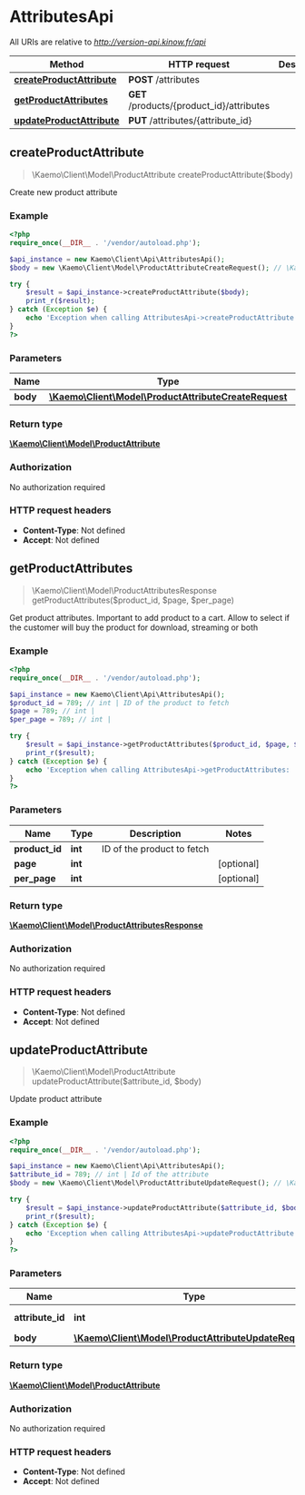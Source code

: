 # AttributesApi

All URIs are relative to *http://version-api.kinow.fr/api*

Method | HTTP request | Description
------------- | ------------- | -------------
[**createProductAttribute**](#createProductAttribute) | **POST** /attributes | 
[**getProductAttributes**](#getProductAttributes) | **GET** /products/{product_id}/attributes | 
[**updateProductAttribute**](#updateProductAttribute) | **PUT** /attributes/{attribute_id} | 


## **createProductAttribute**
> \Kaemo\Client\Model\ProductAttribute createProductAttribute($body)



Create new product attribute

### Example
```php
<?php
require_once(__DIR__ . '/vendor/autoload.php');

$api_instance = new Kaemo\Client\Api\AttributesApi();
$body = new \Kaemo\Client\Model\ProductAttributeCreateRequest(); // \Kaemo\Client\Model\ProductAttributeCreateRequest | 

try {
    $result = $api_instance->createProductAttribute($body);
    print_r($result);
} catch (Exception $e) {
    echo 'Exception when calling AttributesApi->createProductAttribute: ', $e->getMessage(), PHP_EOL;
}
?>
```

### Parameters

Name | Type | Description  | Notes
------------- | ------------- | ------------- | -------------
 **body** | [**\Kaemo\Client\Model\ProductAttributeCreateRequest**](#\Kaemo\Client\Model\ProductAttributeCreateRequest)|  |

### Return type

[**\Kaemo\Client\Model\ProductAttribute**](#ProductAttribute)

### Authorization

No authorization required

### HTTP request headers

 - **Content-Type**: Not defined
 - **Accept**: Not defined

## **getProductAttributes**
> \Kaemo\Client\Model\ProductAttributesResponse getProductAttributes($product_id, $page, $per_page)



Get product attributes. Important to add product to a cart. Allow to select if the customer will buy the product for download, streaming or both

### Example
```php
<?php
require_once(__DIR__ . '/vendor/autoload.php');

$api_instance = new Kaemo\Client\Api\AttributesApi();
$product_id = 789; // int | ID of the product to fetch
$page = 789; // int | 
$per_page = 789; // int | 

try {
    $result = $api_instance->getProductAttributes($product_id, $page, $per_page);
    print_r($result);
} catch (Exception $e) {
    echo 'Exception when calling AttributesApi->getProductAttributes: ', $e->getMessage(), PHP_EOL;
}
?>
```

### Parameters

Name | Type | Description  | Notes
------------- | ------------- | ------------- | -------------
 **product_id** | **int**| ID of the product to fetch |
 **page** | **int**|  | [optional]
 **per_page** | **int**|  | [optional]

### Return type

[**\Kaemo\Client\Model\ProductAttributesResponse**](#ProductAttributesResponse)

### Authorization

No authorization required

### HTTP request headers

 - **Content-Type**: Not defined
 - **Accept**: Not defined

## **updateProductAttribute**
> \Kaemo\Client\Model\ProductAttribute updateProductAttribute($attribute_id, $body)



Update product attribute

### Example
```php
<?php
require_once(__DIR__ . '/vendor/autoload.php');

$api_instance = new Kaemo\Client\Api\AttributesApi();
$attribute_id = 789; // int | Id of the attribute
$body = new \Kaemo\Client\Model\ProductAttributeUpdateRequest(); // \Kaemo\Client\Model\ProductAttributeUpdateRequest | 

try {
    $result = $api_instance->updateProductAttribute($attribute_id, $body);
    print_r($result);
} catch (Exception $e) {
    echo 'Exception when calling AttributesApi->updateProductAttribute: ', $e->getMessage(), PHP_EOL;
}
?>
```

### Parameters

Name | Type | Description  | Notes
------------- | ------------- | ------------- | -------------
 **attribute_id** | **int**| Id of the attribute |
 **body** | [**\Kaemo\Client\Model\ProductAttributeUpdateRequest**](#\Kaemo\Client\Model\ProductAttributeUpdateRequest)|  |

### Return type

[**\Kaemo\Client\Model\ProductAttribute**](#ProductAttribute)

### Authorization

No authorization required

### HTTP request headers

 - **Content-Type**: Not defined
 - **Accept**: Not defined

